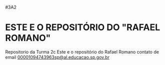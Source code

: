 #3A2
# ESTE E O REPOSITÓRIO DO "RAFAEL ROMANO"
Repositorio da Turma 2c
Este e o repositório do Rafael Romano
contato de email 00001094743963sp@al.educacao.sp.gov.br
